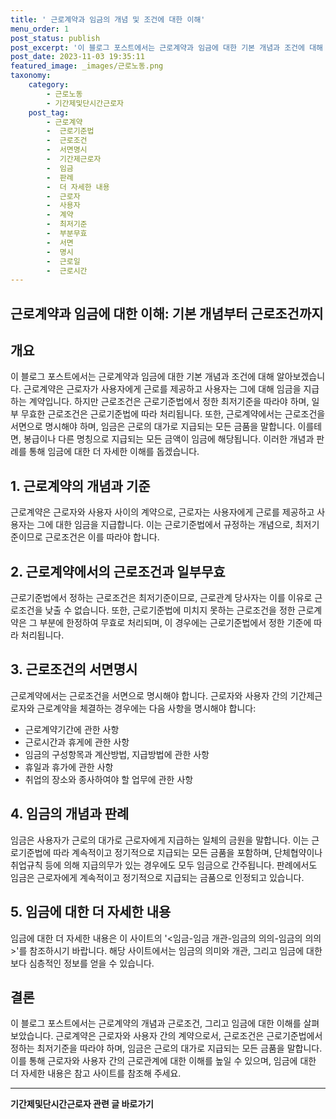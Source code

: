```yaml
---
title: ' 근로계약과 임금의 개념 및 조건에 대한 이해'
menu_order: 1
post_status: publish
post_excerpt: '이 블로그 포스트에서는 근로계약과 임금에 대한 기본 개념과 조건에 대해 알아보겠습니다. 근로계약은 근로자가 사용자에게 근로를 제공하고 사용자는 그에 대해 임금을 지급하는 계약입니다. 하지만 근로조건은 근로기준법에서 정한 최저기준을 따라야 하며, 일부 무효한 근로조건은 근로기준법에 따라 처리됩니다. 또한, 근로계약에서는 근로조건을 서면으로 명시해야 하며, 임금은 근로의 대가로 지급되는 모든 금품을 말합니다. 이를테면, 봉급이나 다른 명칭으로 지급되는 모든 금액이 임금에 해당됩니다. 이러한 개념과 판례를 통해 임금에 대한 더 자세한 이해를 돕겠습니다.'
post_date: 2023-11-03 19:35:11
featured_image: _images/근로노동.png
taxonomy:
    category:
        - 근로노동
        - 기간제및단시간근로자
    post_tag:
        - 근로계약
        -  근로기준법
        -  근로조건
        -  서면명시
        -  기간제근로자
        -  임금
        -  판례
        -  더 자세한 내용
        -  근로자
        -  사용자
        -  계약
        -  최저기준
        -  부분무효
        -  서면
        -  명시
        -  근로일
        -  근로시간
---
```



##   근로계약과 임금에 대한 이해: 기본 개념부터 근로조건까지

## 개요
이 블로그 포스트에서는 근로계약과 임금에 대한 기본 개념과 조건에 대해 알아보겠습니다. 근로계약은 근로자가 사용자에게 근로를 제공하고 사용자는 그에 대해 임금을 지급하는 계약입니다. 하지만 근로조건은 근로기준법에서 정한 최저기준을 따라야 하며, 일부 무효한 근로조건은 근로기준법에 따라 처리됩니다. 또한, 근로계약에서는 근로조건을 서면으로 명시해야 하며, 임금은 근로의 대가로 지급되는 모든 금품을 말합니다. 이를테면, 봉급이나 다른 명칭으로 지급되는 모든 금액이 임금에 해당됩니다. 이러한 개념과 판례를 통해 임금에 대한 더 자세한 이해를 돕겠습니다.

## 1. 근로계약의 개념과 기준
근로계약은 근로자와 사용자 사이의 계약으로, 근로자는 사용자에게 근로를 제공하고 사용자는 그에 대한 임금을 지급합니다. 이는 근로기준법에서 규정하는 개념으로, 최저기준이므로 근로조건은 이를 따라야 합니다.

## 2. 근로계약에서의 근로조건과 일부무효
근로기준법에서 정하는 근로조건은 최저기준이므로, 근로관계 당사자는 이를 이유로 근로조건을 낮출 수 없습니다. 또한, 근로기준법에 미치지 못하는 근로조건을 정한 근로계약은 그 부분에 한정하여 무효로 처리되며, 이 경우에는 근로기준법에서 정한 기준에 따라 처리됩니다.

## 3. 근로조건의 서면명시
근로계약에서는 근로조건을 서면으로 명시해야 합니다. 근로자와 사용자 간의 기간제근로자와 근로계약을 체결하는 경우에는 다음 사항을 명시해야 합니다:
- 근로계약기간에 관한 사항
- 근로시간과 휴게에 관한 사항
- 임금의 구성항목과 계산방법, 지급방법에 관한 사항
- 휴일과 휴가에 관한 사항
- 취업의 장소와 종사하여야 할 업무에 관한 사항

## 4. 임금의 개념과 판례
임금은 사용자가 근로의 대가로 근로자에게 지급하는 일체의 금원을 말합니다. 이는 근로기준법에 따라 계속적이고 정기적으로 지급되는 모든 금품을 포함하며, 단체협약이나 취업규칙 등에 의해 지급의무가 있는 경우에도 모두 임금으로 간주됩니다. 판례에서도 임금은 근로자에게 계속적이고 정기적으로 지급되는 금품으로 인정되고 있습니다.

## 5. 임금에 대한 더 자세한 내용
임금에 대한 더 자세한 내용은 이 사이트의 '<임금-임금 개관-임금의 의의-임금의 의의>'를 참조하시기 바랍니다. 해당 사이트에서는 임금의 의미와 개관, 그리고 임금에 대한 보다 심층적인 정보를 얻을 수 있습니다.

## 결론
이 블로그 포스트에서는 근로계약의 개념과 근로조건, 그리고 임금에 대한 이해를 살펴보았습니다. 근로계약은 근로자와 사용자 간의 계약으로서, 근로조건은 근로기준법에서 정하는 최저기준을 따라야 하며, 임금은 근로의 대가로 지급되는 모든 금품을 말합니다. 이를 통해 근로자와 사용자 간의 근로관계에 대한 이해를 높일 수 있으며, 임금에 대한 더 자세한 내용은 참고 사이트를 참조해 주세요.
<!-- wp:separator -->
<hr class="wp-block-separator has-alpha-channel-opacity"/>
<!-- /wp:separator -->

<!-- wp:group {"backgroundColor":"base","layout":{"type":"constrained"}} -->
<div class="wp-block-group has-base-background-color has-background"><!-- wp:paragraph {"align":"center","fontSize":"medium"} -->
<p class="has-text-align-center has-large-font-size"><strong>기간제및단시간근로자 관련 글 바로가기</strong></p>
<!-- /wp:paragraph -->


<!-- wp:latest-posts
{"categories":[{"id":10536,"count":19,"description":"","link":"https://uknowlaw.com/category/%ea%b8%b0%ea%b0%84%ec%a0%9c%eb%b0%8f%eb%8b%a8%ec%8b%9c%ea%b0%84%ea%b7%bc%eb%a1%9c%ec%9e%90/","name":"기간제및단시간근로자","slug":"기간제및단시간근로자","taxonomy":"category","parent":0,"meta":[],"_links":{"self":[{"href":"https://uknowlaw.com/wp-json/wp/v2/categories/10536"}],"collection":[{"href":"https://uknowlaw.com/wp-json/wp/v2/categories"}],"about":[{"href":"https://uknowlaw.com/wp-json/wp/v2/taxonomies/category"}],"wp:post_type":[{"href":"https://uknowlaw.com/wp-json/wp/v2/posts?categories=10536"}],"curies":[{"name":"wp","href":"https://api.w.org/{rel}","templated":true}]}}],"postsToShow":100,"excerptLength":28,"postLayout":"grid","columns":2,"featuredImageAlign":"left","featuredImageSizeSlug":"large","fontSize":"small"} /--></div>
<!-- /wp:group -->